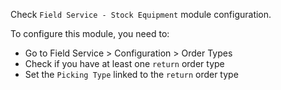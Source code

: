 Check `Field Service - Stock Equipment` module configuration.


To configure this module, you need to:

- Go to Field Service \> Configuration \> Order Types
- Check if you have at least one `return` order type
- Set the `Picking Type` linked to the `return` order type
